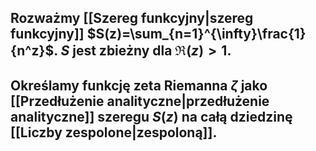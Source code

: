 ## Rozważmy [[Szereg funkcyjny|szereg funkcyjny]] $S(z)=\sum_{n=1}^{\infty}\frac{1}{n^z}$. $S$ jest zbieżny dla $\Re(z)>1$.
## Określamy funkcję zeta Riemanna $\zeta$ jako [[Przedłużenie analityczne|przedłużenie analityczne]] szeregu $S(z)$ na całą dziedzinę [[Liczby zespolone|zespoloną]].
